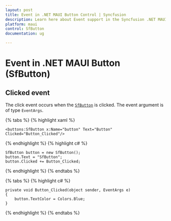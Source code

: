 ```yaml
---
layout: post
title: Event in .NET MAUI Button Control | Syncfusion
description: Learn here about Event support in the Syncfusion .NET MAUI Button (SfButton) control, its elements and more.
platform: maui
control: SfButton
documentation: ug 

---
```


# Event in .NET MAUI Button (SfButton)

## Clicked event

The click event occurs when the [`SfButton`](https://help.syncfusion.com/cr/maui/Syncfusion.Maui.Buttons.SfButton.html) is clicked. The event argument is of type `EventArgs`.

{% tabs %}
{% highlight xaml %}

    <buttons:SfButton x:Name="button" Text="Button" Clicked="Button_Clicked"/>
{% endhighlight %}
{% highlight c# %}

    SfButton button = new SfButton();
    button.Text = "SfButton";
    button.Clicked += Button_Clicked;
	
{% endhighlight %}
{% endtabs %}

{% tabs %}
{% highlight c# %}

    private void Button_Clicked(object sender, EventArgs e)
    {
        button.TextColor = Colors.Blue;
    }

{% endhighlight %}
{% endtabs %}

